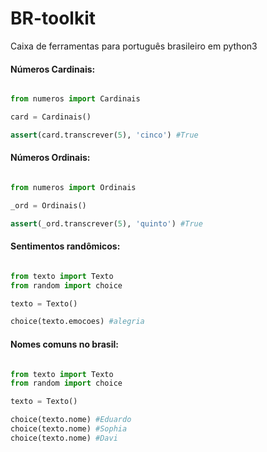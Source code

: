 # BR-toolkit
Caixa de ferramentas para português brasileiro em python3


#### Números Cardinais:

```python

from numeros import Cardinais

card = Cardinais()

assert(card.transcrever(5), 'cinco') #True
```

#### Números Ordinais:

```python

from numeros import Ordinais

_ord = Ordinais()

assert(_ord.transcrever(5), 'quinto') #True
```

#### Sentimentos randômicos:

```python

from texto import Texto
from random import choice

texto = Texto()

choice(texto.emocoes) #alegria
```

#### Nomes comuns no brasil:

```python

from texto import Texto
from random import choice

texto = Texto()

choice(texto.nome) #Eduardo
choice(texto.nome) #Sophia
choice(texto.nome) #Davi
```
